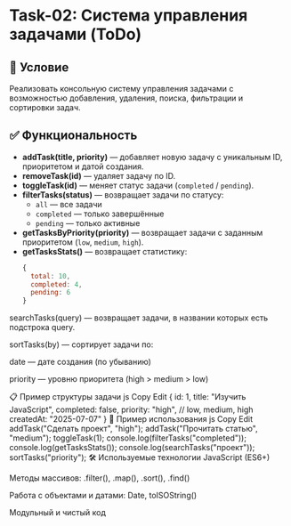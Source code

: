 # Task-02: Система управления задачами (ToDo)

## 📌 Условие

Реализовать консольную систему управления задачами с возможностью добавления, удаления, поиска, фильтрации и сортировки задач.

## ✅ Функциональность

- **addTask(title, priority)** — добавляет новую задачу с уникальным ID, приоритетом и датой создания.
- **removeTask(id)** — удаляет задачу по ID.
- **toggleTask(id)** — меняет статус задачи (`completed` / `pending`).
- **filterTasks(status)** — возвращает задачи по статусу:
  - `all` — все задачи
  - `completed` — только завершённые
  - `pending` — только активные
- **getTasksByPriority(priority)** — возвращает задачи с заданным приоритетом (`low`, `medium`, `high`).
- **getTasksStats()** — возвращает статистику:
  ```js
  {
    total: 10,
    completed: 4,
    pending: 6
  }
searchTasks(query) — возвращает задачи, в названии которых есть подстрока query.

sortTasks(by) — сортирует задачи по:

date — дате создания (по убыванию)

priority — уровню приоритета (high > medium > low)

📋 Пример структуры задачи
js
Copy
Edit
{
  id: 1,
  title: "Изучить JavaScript",
  completed: false,
  priority: "high", // low, medium, high
  createdAt: "2025-07-07"
}
🧪 Пример использования
js
Copy
Edit
addTask("Сделать проект", "high");
addTask("Прочитать статью", "medium");
toggleTask(1);
console.log(filterTasks("completed"));
console.log(getTasksStats());
console.log(searchTasks("проект"));
sortTasks("priority");
🛠 Используемые технологии
JavaScript (ES6+)

Методы массивов: .filter(), .map(), .sort(), .find()

Работа с объектами и датами: Date, toISOString()

Модульный и чистый код